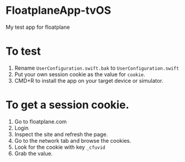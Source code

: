 # FloatplaneApp-tvOS
My test app for floatplane


# To test

1. Rename `UserConfiguration.swift.bak` to `UserConfiguration.swift`
2. Put your own session cookie as the value for `cookie`.
3. CMD+R to install the app on your target device or simulator.

# To get a session cookie.
1. Go to floatplane.com
2. Login
3. Inspect the site and refresh the page.
4. Go to the network tab and browse the cookies.
5. Look for the cookie with key `_cfuvid`
6. Grab the value.
